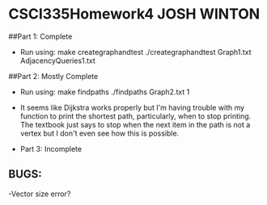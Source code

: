 # CSCI335Homework4 JOSH WINTON

##Part 1: Complete
- Run using:
make creategraphandtest
./creategraphandtest Graph1.txt AdjacencyQueries1.txt

##Part 2: Mostly Complete
- Run using:
make findpaths
./findpaths Graph2.txt 1

- It seems like Dijkstra works properly but I'm having trouble with my function to print the shortest path, particularly, when to stop printing. The textbook just says to stop when the next item in the path is not a vertex but I don't even see how this is possible.

- Part 3: Incomplete

## BUGS:
-Vector size error?
